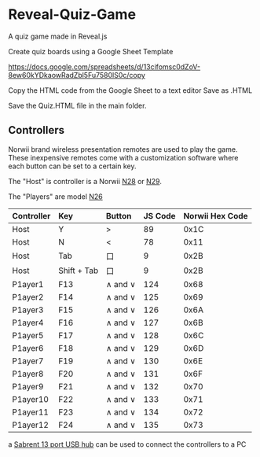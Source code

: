 # Reveal-Quiz-Game
A quiz game made in Reveal.js

Create quiz boards using a Google Sheet Template

https://docs.google.com/spreadsheets/d/13cifomsc0dZoV-8ew60kYDkaowRadZbl5Fu7580lS0c/copy

Copy the HTML code from the Google Sheet to a text editor
Save as .HTML

Save the Quiz.HTML file in the main folder.

## Controllers

Norwii brand wireless presentation remotes are used to play the game.  These inexpensive remotes come with a customization software where each button can be set to a certain key.  

The "Host" is controller is a Norwii [N28](https://www.amazon.com/dp/B081SY17DC) or [N29](https://www.amazon.com/dp/B07HH4PFNQ).

The "Players" are model [N26](https://www.amazon.com/dp/B01NC2VS6I)

|Controller      |Key      |Button| JS Code| Norwii Hex Code
|:-----|:-----|:-----|:-----|:-----|
|Host      |Y      |>|89|   0x1C|
|Host      | N     |<|78|   0x11|
|Host      |Tab      |口| 9|   0x2B|
|Host      | Shift + Tab   |口| 9| 0x2B  |
|P1ayer1      |F13      | ∧ and ∨|124| 0x68  |
|P1ayer2      |F14      |∧ and ∨|125|  0x69 |
|P1ayer3      |F15      |∧ and ∨|126|  0x6A |
|P1ayer4      |F16      |∧ and ∨|127|  0x6B |
|P1ayer5      |F17      |∧ and ∨|128|  0x6C |
|P1ayer6      |F18      |∧ and ∨|129|  0x6D |
|P1ayer7      |F19      |∧ and ∨|130|  0x6E |
|P1ayer8      |F20      |∧ and ∨|131|  0x6F |
|P1ayer9      |F21      |∧ and ∨|132|  0x70 |
|P1ayer10      |F22      |∧ and ∨|133|  0x71 |
|P1ayer11      |F23      |∧ and ∨|134|  0x72 |
|P1ayer12      |F24      |∧ and ∨|135|  0x73 |

a [Sabrent 13 port USB hub](https://www.amazon.com/dp/product/B00HL7Z46K/) can be used to connect the controllers to a PC
